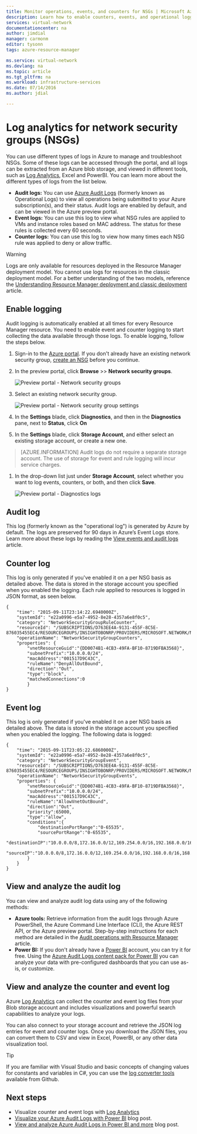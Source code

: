 ```yaml
---
title: Monitor operations, events, and counters for NSGs | Microsoft Azure
description: Learn how to enable counters, events, and operational logging for NSGs
services: virtual-network
documentationcenter: na
author: jimdial
manager: carmonm
editor: tysonn
tags: azure-resource-manager

ms.service: virtual-network
ms.devlang: na
ms.topic: article
ms.tgt_pltfrm: na
ms.workload: infrastructure-services
ms.date: 07/14/2016
ms.author: jdial

---
```

# Log analytics for network security groups (NSGs)
You can use different types of logs in Azure to manage and troubleshoot NSGs. Some of these logs can be accessed through the portal, and all logs can be extracted from an Azure blob storage, and viewed in different tools, such as [Log Analytics](../log-analytics/log-analytics-azure-networking-analytics.md), Excel and PowerBI. You can learn more about the different types of logs from the list below.

* **Audit logs:** You can use [Azure Audit Logs](../azure-portal/insights-debugging-with-events.md) (formerly known as Operational Logs) to view all operations being submitted to your Azure subscription(s), and their status. Audit logs are enabled by default, and can be viewed in the Azure preview portal.
* **Event logs:** You can use this log to view what NSG rules are applied to VMs and instance roles based on MAC address. The status for these rules is collected every 60 seconds.
* **Counter logs:** You can use this log to view how many times each NSG rule was applied to deny or allow traffic.

> [!WARNING]
> Logs are only available for resources deployed in the Resource Manager deployment model. You cannot use logs for resources in the classic deployment model. For a better understanding of the two models, reference the [Understanding Resource Manager deployment and classic deployment](../resource-manager-deployment-model.md) article.
> 
> 

## Enable logging
Audit logging is automatically enabled at all times for every Resource Manager resource. You need to enable event and counter logging to start collecting the data available through those logs. To enable logging, follow the steps below.

1. Sign-in to the [Azure portal](https://portal.azure.com). If you don't already have an existing network security group, [create an NSG](virtual-networks-create-nsg-arm-ps.md) before you continue.
2. In the preview portal, click **Browse** >> **Network security groups**.
   
   ![Preview portal - Network security groups](./media/virtual-network-nsg-manage-log/portal-enable1.png)
3. Select an existing network security group.
   
    ![Preview portal - Network security group settings](./media/virtual-network-nsg-manage-log/portal-enable2.png)
4. In the **Settings** blade, click **Diagnostics**, and then in the **Diagnostics** pane, next to **Status**, click **On**
5. In the **Settings** blade, click **Storage Account**, and either select an existing storage account, or create a new one.  

> [AZURE.INFORMATION] Audit logs do not require a separate storage account. The use of storage for event and rule logging will incur service charges.
> 
> 

1. In the drop-down list just under **Storage Account**, select whether you want to log events, counters, or both, and then click **Save**.
   
    ![Preview portal - Diagnostics logs](./media/virtual-network-nsg-manage-log/portal-enable3.png)

## Audit log
This log (formerly known as the "operational log") is generated by Azure by default.  The logs are preserved for 90 days in Azure’s Event Logs store. Learn more about these logs by reading the [View events and audit logs](../azure-portal/insights-debugging-with-events.md) article.

## Counter log
This log is only generated if you've enabled it on a per NSG basis as detailed above. The data is stored in the storage account you specified when you enabled the logging. Each rule applied to resources is logged in JSON format, as seen below.

    {
        "time": "2015-09-11T23:14:22.6940000Z",
        "systemId": "e22a0996-e5a7-4952-8e28-4357a6e8f0c5",
        "category": "NetworkSecurityGroupRuleCounter",
        "resourceId": "/SUBSCRIPTIONS/D763EE4A-9131-455F-8C5E-876035455EC4/RESOURCEGROUPS/INSIGHTOBONRP/PROVIDERS/MICROSOFT.NETWORK/NETWORKSECURITYGROUPS/NSGINSIGHTOBONRP",
        "operationName": "NetworkSecurityGroupCounters",
        "properties": {
            "vnetResourceGuid":"{DD0074B1-4CB3-49FA-BF10-8719DFBA3568}",
            "subnetPrefix":"10.0.0.0/24",
            "macAddress":"001517D9C43C",
            "ruleName":"DenyAllOutBound",
            "direction":"Out",
            "type":"block",
            "matchedConnections":0
            }
    }

## Event log
This log is only generated if you've enabled it on a per NSG basis as detailed above. The data is stored in the storage account you specified when you enabled the logging. The following data is logged:

    {
        "time": "2015-09-11T23:05:22.6860000Z",
        "systemId": "e22a0996-e5a7-4952-8e28-4357a6e8f0c5",
        "category": "NetworkSecurityGroupEvent",
        "resourceId": "/SUBSCRIPTIONS/D763EE4A-9131-455F-8C5E-876035455EC4/RESOURCEGROUPS/INSIGHTOBONRP/PROVIDERS/MICROSOFT.NETWORK/NETWORKSECURITYGROUPS/NSGINSIGHTOBONRP",
        "operationName": "NetworkSecurityGroupEvents",
        "properties": {
            "vnetResourceGuid":"{DD0074B1-4CB3-49FA-BF10-8719DFBA3568}",
            "subnetPrefix":"10.0.0.0/24",
            "macAddress":"001517D9C43C",
            "ruleName":"AllowVnetOutBound",
            "direction":"Out",
            "priority":65000,
            "type":"allow",
            "conditions":{
                "destinationPortRange":"0-65535",
                "sourcePortRange":"0-65535",
                "destinationIP":"10.0.0.0/8,172.16.0.0/12,169.254.0.0/16,192.168.0.0/16,168.63.129.16/32",
                "sourceIP":"10.0.0.0/8,172.16.0.0/12,169.254.0.0/16,192.168.0.0/16,168.63.129.16/32"
            }
        }
    }

## View and analyze the audit log
You can view and analyze audit log data using any of the following methods:

* **Azure tools:** Retrieve information from the audit logs through Azure PowerShell, the Azure Command Line Interface (CLI), the Azure REST API, or the Azure preview portal.  Step-by-step instructions for each method are detailed in the [Audit operations with Resource Manager](../resource-group-audit.md) article.
* **Power BI:** If you don't already have a [Power BI](https://powerbi.microsoft.com/pricing) account, you can try it for free. Using the [Azure Audit Logs content pack for Power BI](https://powerbi.microsoft.com/documentation/powerbi-content-pack-azure-audit-logs/) you can analyze your data with pre-configured dashboards that you can use as-is, or customize.

## View and analyze the counter and event log
Azure [Log Analytics](../log-analytics/log-analytics-azure-networking-analytics.md) can collect the counter and event log files from your Blob storage account and includes visualizations and powerful search capabilities to analyze your logs.

You can also connect to your storage account and retrieve the JSON log entries for event and counter logs. Once you download the JSON files, you can convert them to CSV and view in Excel, PowerBI, or any other data visualization tool.

> [!TIP]
> If you are familiar with Visual Studio and basic concepts of changing values for constants and variables in C#, you can use the [log converter tools](https://github.com/Azure-Samples/networking-dotnet-log-converter) available from Github.
> 
> 

## Next steps
* Visualize counter and event logs with [Log Analytics](../log-analytics/log-analytics-azure-networking-analytics.md)
* [Visualize your Azure Audit Logs with Power BI](http://blogs.msdn.com/b/powerbi/archive/2015/09/30/monitor-azure-audit-logs-with-power-bi.aspx) blog post.
* [View and analyze Azure Audit Logs in Power BI and more](https://azure.microsoft.com/blog/analyze-azure-audit-logs-in-powerbi-more/) blog post.

